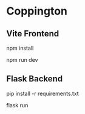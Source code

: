 # Coppington

## Vite Frontend

npm install

npm run dev

## Flask Backend

pip install -r requirements.txt

flask run
